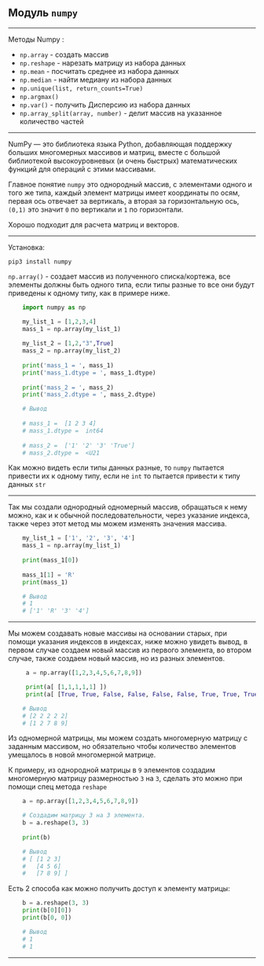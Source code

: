 Модуль `numpy`
---
---

Методы Numpy :

   - `np.array` - создать массив
   - `np.reshape` - нарезать матрицу из набора данных
   - `np.mean` - посчитать среднее из набора данных
   - `np.median` - найти медиану из набора данных
   - `np.unique(list, return_counts=True)`
   - `np.argmax()`
   - `np.var()` - получить Дисперсию из набора данных
   - `np.array_split(array, number)` - делит массив на указанное количество частей


---
NumPy — это библиотека языка Python, добавляющая поддержку больших многомерных
массивов и матриц, вместе с большой библиотекой высокоуровневых (и очень быстрых) 
математических функций для операций с этими массивами.

Главное понятие `numpy` это однородный массив, с элементами одного и того же типа,
каждый элемент матрицы имеет координаты по осям, первая ось отвечает за вертикаль,
а вторая за горизонтальную ось, `(0,1)` это значит `0` по вертикали и `1` по
горизонтали.

Хорошо подходит для расчета матриц и векторов.

---

Установка:

    pip3 install numpy

`np.array()` - создает массив из полученного списка/кортежа, все элементы должны
быть одного типа, если типы разные то все они будут приведены к одному типу, как
в примере ниже.

```python
    import numpy as np

    my_list_1 = [1,2,3,4]
    mass_1 = np.array(my_list_1)
    
    my_list_2 = [1,2,"3",True]
    mass_2 = np.array(my_list_2)
    
    print('mass_1 = ', mass_1)
    print('mass_1.dtype = ', mass_1.dtype)
    
    print('mass_2 = ', mass_2)
    print('mass_2.dtype = ', mass_2.dtype)

    # Вывод
    
    # mass_1 =  [1 2 3 4]
    # mass_1.dtype =  int64
    
    # mass_2 =  ['1' '2' '3' 'True']
    # mass_2.dtype =  <U21
```

Как можно видеть если типы данных разные, то `numpy` пытается привести их к одному 
типу, если не `int` то пытается привести к типу данных `str`

---

Так мы создали однородный одномерный массив, обращаться к нему можно, как и к
обычной последовательности, через указание индекса, также через этот метод мы
можем изменять значения массива.

```python
    my_list_1 = ['1', '2', '3', '4']
    mass_1 = np.array(my_list_1)
    
    print(mass_1[0])
    
    mass_1[1] = 'R'
    print(mass_1)

    # Вывод
    # 1
    # ['1' 'R' '3' '4']
```

---

Мы можем создавать новые массивы на основании старых, при помощи указания индексов
в индексах, ниже можно увидеть вывод, в первом случае создаем новый массив из первого
элемента, во втором случае, также создаем новый массив, но из разных элементов.

```python
     a = np.array([1,2,3,4,5,6,7,8,9])

     print(a[ [1,1,1,1,1] ])
     print(a[ [True, True, False, False, False, False, True, True, True] ])

    # Вывод
    # [2 2 2 2 2]
    # [1 2 7 8 9]
```

Из одномерной матрицы, мы можем создать многомерную матрицу с заданным массивом,
но обязательно чтобы количество элементов умещалось в новой многомерной матрице.

К примеру, из однородной матрицы в `9` элементов создадим многомерную матрицу
размерностью `3` на `3`, сделать это можно при помощи спец метода `reshape`

```python
    a = np.array([1,2,3,4,5,6,7,8,9])

    # Создадим матрицу 3 на 3 элемента.
    b = a.reshape(3, 3)
    
    print(b)

    # Вывод
    # [ [1 2 3]
    #   [4 5 6]
    #   [7 8 9] ]
```

Есть 2 способа как можно получить доступ к элементу матрицы:

```python
    b = a.reshape(3, 3)
    print(b[0][0])
    print(b[0, 0])

    # Вывод
    # 1
    # 1
```

---


















